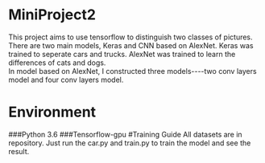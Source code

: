 # MiniProject2
This project aims to use tensorflow to distinguish two classes of pictures.  
There are two main models, Keras and CNN based on AlexNet. Keras was trained to seperate cars and trucks. AlexNet was trained to learn the differences of cats and dogs.  
In model based on AlexNet, I constructed three models----two conv layers model and four conv layers model.
# Environment
###Python 3.6
###Tensorflow-gpu
#Training Guide
All datasets are in repository. Just run the car.py and train.py to train the model and see the result. 
